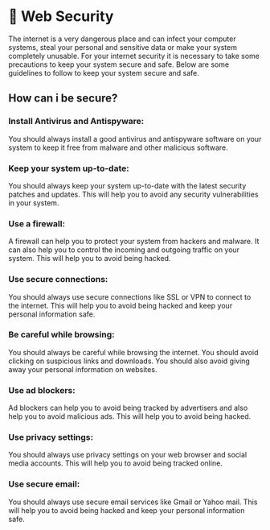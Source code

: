 # 🔐 Web Security

The internet is a very dangerous place and can infect your computer systems, steal your personal and sensitive data or make your system completely unusable. For your internet security it is necessary to take some precautions to keep your system secure and safe. Below are some guidelines to follow to keep your system secure and safe.

## How can i be secure?

### Install Antivirus and Antispyware:

You should always install a good antivirus and antispyware software on your system to keep it free from malware and other malicious software.

### Keep your system up-to-date:

You should always keep your system up-to-date with the latest security patches and updates. This will help you to avoid any security vulnerabilities in your system.

### Use a firewall:

A firewall can help you to protect your system from hackers and malware. It can also help you to control the incoming and outgoing traffic on your system. This will help you to avoid being hacked.

### Use secure connections:

You should always use secure connections like SSL or VPN to connect to the internet. This will help you to avoid being hacked and keep your personal information safe.

### Be careful while browsing:

You should always be careful while browsing the internet. You should avoid clicking on suspicious links and downloads. You should also avoid giving away your personal information on websites.

### Use ad blockers:

Ad blockers can help you to avoid being tracked by advertisers and also help you to avoid malicious ads. This will help you to avoid being hacked.

### Use privacy settings:

You should always use privacy settings on your web browser and social media accounts. This will help you to avoid being tracked online.

### Use secure email:

You should always use secure email services like Gmail or Yahoo mail. This will help you to avoid being hacked and keep your personal information safe.
